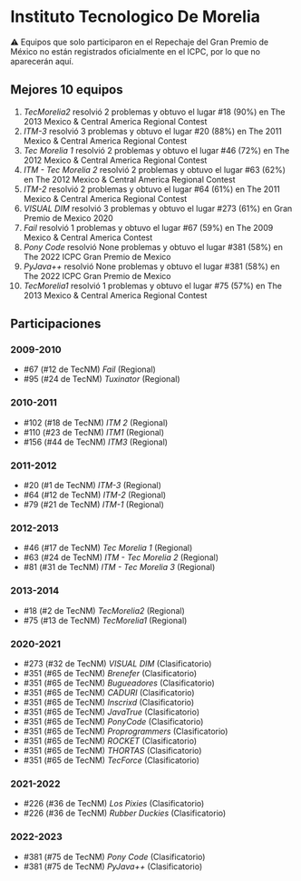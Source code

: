 # Instituto Tecnologico De Morelia

:warning: Equipos que solo participaron en el Repechaje del Gran Premio de México no están registrados oficialmente en el ICPC, por lo que no aparecerán aquí.

## Mejores 10 equipos

1. _TecMorelia2_ resolvió 2 problemas y obtuvo el lugar #18 (90%) en The 2013 Mexico & Central America Regional Contest
1. _ITM-3_ resolvió 3 problemas y obtuvo el lugar #20 (88%) en The 2011 Mexico & Central America Regional Contest
1. _Tec Morelia 1_ resolvió 2 problemas y obtuvo el lugar #46 (72%) en The 2012 Mexico & Central America Regional Contest
1. _ITM - Tec Morelia 2_ resolvió 2 problemas y obtuvo el lugar #63 (62%) en The 2012 Mexico & Central America Regional Contest
1. _ITM-2_ resolvió 2 problemas y obtuvo el lugar #64 (61%) en The 2011 Mexico & Central America Regional Contest
1. _VISUAL DIM_ resolvió 3 problemas y obtuvo el lugar #273 (61%) en Gran Premio de Mexico 2020
1. _Fail_ resolvió 1 problemas y obtuvo el lugar #67 (59%) en The 2009 Mexico & Central America Contest
1. _Pony Code_ resolvió None problemas y obtuvo el lugar #381 (58%) en The 2022 ICPC Gran Premio de Mexico
1. _PyJava++_ resolvió None problemas y obtuvo el lugar #381 (58%) en The 2022 ICPC Gran Premio de Mexico
1. _TecMorelia1_ resolvió 1 problemas y obtuvo el lugar #75 (57%) en The 2013 Mexico & Central America Regional Contest

## Participaciones

### 2009-2010

- #67 (#12 de TecNM) _Fail_ (Regional)
- #95 (#24 de TecNM) _Tuxinator_ (Regional)

### 2010-2011

- #102 (#18 de TecNM) _ITM 2_ (Regional)
- #110 (#23 de TecNM) _ITM1_ (Regional)
- #156 (#44 de TecNM) _ITM3_ (Regional)

### 2011-2012

- #20 (#1 de TecNM) _ITM-3_ (Regional)
- #64 (#12 de TecNM) _ITM-2_ (Regional)
- #79 (#21 de TecNM) _ITM-1_ (Regional)

### 2012-2013

- #46 (#17 de TecNM) _Tec Morelia 1_ (Regional)
- #63 (#24 de TecNM) _ITM - Tec Morelia 2_ (Regional)
- #81 (#31 de TecNM) _ITM - Tec Morelia 3_ (Regional)

### 2013-2014

- #18 (#2 de TecNM) _TecMorelia2_ (Regional)
- #75 (#13 de TecNM) _TecMorelia1_ (Regional)

### 2020-2021

- #273 (#32 de TecNM) _VISUAL DIM_ (Clasificatorio)
- #351 (#65 de TecNM) _Brenefer_ (Clasificatorio)
- #351 (#65 de TecNM) _Bugueadores_ (Clasificatorio)
- #351 (#65 de TecNM) _CADURI_ (Clasificatorio)
- #351 (#65 de TecNM) _Inscrixd_ (Clasificatorio)
- #351 (#65 de TecNM) _JavaTrue_ (Clasificatorio)
- #351 (#65 de TecNM) _PonyCode_ (Clasificatorio)
- #351 (#65 de TecNM) _Proprogrammers_ (Clasificatorio)
- #351 (#65 de TecNM) _ROCKET_ (Clasificatorio)
- #351 (#65 de TecNM) _THORTAS_ (Clasificatorio)
- #351 (#65 de TecNM) _TecForce_ (Clasificatorio)

### 2021-2022

- #226 (#36 de TecNM) _Los Pixies_ (Clasificatorio)
- #226 (#36 de TecNM) _Rubber Duckies_ (Clasificatorio)

### 2022-2023

- #381 (#75 de TecNM) _Pony Code_ (Clasificatorio)
- #381 (#75 de TecNM) _PyJava++_ (Clasificatorio)



